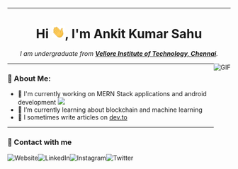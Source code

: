 <hr>
<h1 align="center">Hi <img src="https://raw.githubusercontent.com/ABSphreak/ABSphreak/master/gifs/Hi.gif" width="30px">, I'm Ankit Kumar Sahu</h1>


<p align="center">
  <em>
    I am undergraduate from <a href="https://chennai.vit.ac.in"> <b>Vellore Institute of Technology, Chennai</b></a>.<br>
  </em> 
</p>
<img align="right" alt="GIF" height="160px" src="https://media.giphy.com/media/du3J3cXyzhj75IOgvA/giphy.gif" />

<hr>

### 🤵 About Me:
- 🏦 I'm currently working on MERN Stack applications and android development
      <img src="https://media.giphy.com/media/WUlplcMpOCEmTGBtBW/giphy.gif" width="30">
- 🌱 I’m currently learning about blockchain and machine learning
- 📝 I sometimes write articles on [dev.to](https://dev.to/ankitsahu)

<hr>

### 💬 Contact with me

[<img align="left" alt="Website" height="30px" src="https://img-premium.flaticon.com/png/512/558/558593.png?token=exp=1621507739~hmac=dd2c0911ca8022c0cfd559e1e922a9e6" />](https://dev.to/ankitsahu)
[<img align="left" alt="LinkedIn" height="30px" src="https://img-premium.flaticon.com/png/512/2111/2111499.png?token=exp=1621507678~hmac=decbafb5a14e36d57e07ddc0e3937adc"/>](https://www.linkedin.com/in/ankit-kumar-sahu-8817681a4/)
[<img align="left" alt="Instagram" height="30px" src="https://img-premium.flaticon.com/png/512/174/174855.png?token=exp=1621507485~hmac=78f598879cc88a9e3e8c4a8a5b2769a7" />](https://instagram.com/ankitsawho/)
[<img align="left" alt="Twitter" height="30px" src="https://img-premium.flaticon.com/png/512/889/889147.png?token=exp=1621507603~hmac=31324e24bc946ff2a0718f95cb775ce8" />](https://twitter.com/ankitsawho)

<!---
ankitsawho/ankitsawho is a ✨ special ✨ repository because its `README.md` (this file) appears on your GitHub profile.
You can click the Preview link to take a look at your changes.
--->

